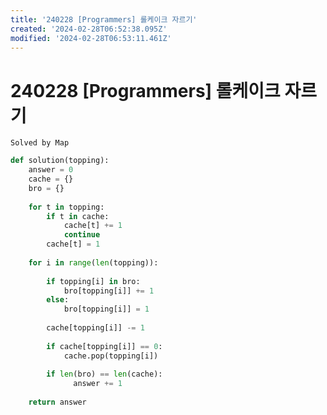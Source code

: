 ```yaml
---
title: '240228 [Programmers] 롤케이크 자르기'
created: '2024-02-28T06:52:38.095Z'
modified: '2024-02-28T06:53:11.461Z'
---
```


# 240228 [Programmers] 롤케이크 자르기
``` Solved by Map ```

```python
def solution(topping):
    answer = 0
    cache = {}
    bro = {}
    
    for t in topping:
        if t in cache:
            cache[t] += 1
            continue
        cache[t] = 1
        
    for i in range(len(topping)):
        
        if topping[i] in bro:
            bro[topping[i]] += 1
        else:
            bro[topping[i]] = 1
        
        cache[topping[i]] -= 1
              
        if cache[topping[i]] == 0:
            cache.pop(topping[i])
              
        if len(bro) == len(cache):
              answer += 1
        
    return answer
```
